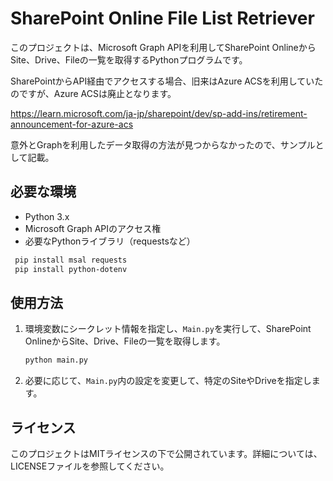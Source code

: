 # SharePoint Online File List Retriever

このプロジェクトは、Microsoft Graph APIを利用してSharePoint OnlineからSite、Drive、Fileの一覧を取得するPythonプログラムです。

SharePointからAPI経由でアクセスする場合、旧来はAzure ACSを利用していたのですが、Azure ACSは廃止となります。

https://learn.microsoft.com/ja-jp/sharepoint/dev/sp-add-ins/retirement-announcement-for-azure-acs

意外とGraphを利用したデータ取得の方法が見つからなかったので、サンプルとして記載。

## 必要な環境

- Python 3.x
- Microsoft Graph APIのアクセス権
- 必要なPythonライブラリ（requestsなど）
```sh
 pip install msal requests
 pip install python-dotenv
```
## 使用方法


1. 環境変数にシークレット情報を指定し、`Main.py`を実行して、SharePoint OnlineからSite、Drive、Fileの一覧を取得します。
    ```bash
    python main.py
    ```

2. 必要に応じて、`Main.py`内の設定を変更して、特定のSiteやDriveを指定します。

## ライセンス

このプロジェクトはMITライセンスの下で公開されています。詳細については、LICENSEファイルを参照してください。
